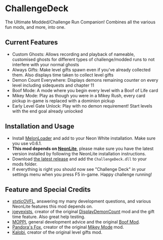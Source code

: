 # ChallengeDeck
The Ultimate Modded/Challenge Run Companion! Combines all the various fun mods, and more, into one.

## Current Features
* Custom Ghosts: Allows recording and playback of nameable, customised ghosts for different types of challenge/modded runs to not interfere with your normal ghosts
* Always Gifts: Make level gifts spawn even if you've already collected them. Also displays time taken to collect level gifts
* Demon Count Everywhere: Displays demons remaining counter on every level including sidequests and chapter 11
* Boof Mode: A mode where you begin every level with a Boof of Life card
* Mikey Mode: Play as though you were in a Mikey Rush, every card pickup in-game is replaced with a dominion pickup
* Early Level Gate Unlock: Play with no demon requirement! Start levels with the end goal already unlocked

## Installation and Usage
* Install [MelonLoader](https://github.com/LavaGang/MelonLoader/releases/tag/v0.6.1) and add to your Neon White installation. Make sure you use v0.6.1.
* **This mod depends on [NeonLite](https://github.com/Faustas156/NeonLite/releases/latest)**, please make sure you have the latest version installed by following the NeonLite installation instructions.
* Download [the latest release](https://github.com/DerelictJade/ChallengeDeck/releases/latest) and add the `ChallengeDeck.dll` to your mods folder.
* If everything is right you should now see "Challenge Deck" in your settings menu when you press F5 in-game. Happy challenge running!

## Feature and Special Credits
* [stxticOVFL](https://github.com/stxticOVFL), answering my many development questions, and various NeonLite features this mod depends on.
* [joeyexists](https://github.com/joeyexists/DisplayDemonCount), creator of the original [DisplayDemonCount](https://github.com/joeyexists/DisplayDemonCount) mod and the gift time feature. Also great help testing.
* [MOPPI](https://github.com/MOPSKATER), general development advice and the original [Boof Mod](https://github.com/MOPSKATER/BoofOfMemes/).
* [Pandora's Fox](https://github.com/PandorasFox), creator of the original [Mikey Mode](https://github.com/PandorasFox/NeonWhite-MikeyMode/) mod.
* [Kalobi](https://github.com/Kalobi/), creator of the original level gifts mod.
